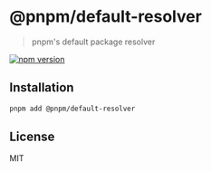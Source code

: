 # @pnpm/default-resolver

> pnpm's default package resolver

<!--@shields('npm')-->
[![npm version](https://img.shields.io/npm/v/@pnpm/default-resolver.svg)](https://www.npmjs.com/package/@pnpm/default-resolver)
<!--/@-->

## Installation

```sh
pnpm add @pnpm/default-resolver
```

## License

MIT
